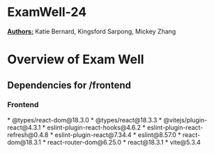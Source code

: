 # ExamWell-24

<b><u>Authors:</u></b> Katie Bernard, Kingsford Sarpong, Mickey Zhang

<h1> Overview of Exam Well </h1>

<h2>Dependencies for /frontend</h2>

<h3>Frontend</h3>
* @types/react-dom@18.3.0
* @types/react@18.3.3
* @vitejs/plugin-react@4.3.1
* eslint-plugin-react-hooks@4.6.2
* eslint-plugin-react-refresh@0.4.8
* eslint-plugin-react@7.34.4
* eslint@8.57.0
* react-dom@18.3.1
* react-router-dom@6.25.0
* react@18.3.1
* vite@5.3.4


